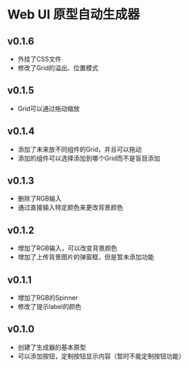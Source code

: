 # Web UI 原型自动生成器

## v0.1.6
- 外挂了CSS文件
- 修改了Grid的溢出、位置模式


## v0.1.5

- Grid可以通过拖动缩放



## v0.1.4

- 添加了未来放不同组件的Grid，并且可以拖动
- 添加的组件可以选择添加到哪个Grid而不是盲目添加



## v0.1.3

- 删除了RGB输入
- 通过直接输入特定颜色来更改背景颜色



## v0.1.2

- 增加了RGB输入，可以改变背景颜色
- 增加了上传背景图片的弹窗框，但是暂未添加功能



## v0.1.1

- 增加了RGB的Spinner
- 修改了提示label的颜色



## v0.1.0

- 创建了生成器的基本原型
- 可以添加按钮，定制按钮显示内容（暂时不能定制按钮功能）

